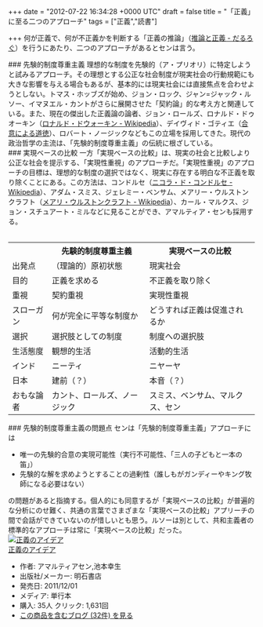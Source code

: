 
+++
date = "2012-07-22 16:34:28 +0000 UTC"
draft = false
title = "「正義」に至る二つのアプローチ"
tags = ["正義","読書"]

+++
何が正義で、何が不正義かを判断する「正義の推論」（<a href="https://blog.daruyanagi.jp/entry/2012/07/21/005750">推論と正義 - だるろぐ</a>）を行うにあたり、二つのアプローチがあるとセンは言う。

<div class="section">
    ### 先験的制度尊重主義
    理想的な制度を先験的（ア・プリオリ）に特定しようと試みるアプローチ。その理想とする公正な社会制度が現実社会の行動規範にも大きな影響を与える場合もあるが、基本的には現実社会には直接焦点を合わせようとしない。トマス・ホッブズが始め、ジョン・ロック、ジャン=ジャック・ルソー、イマヌエル・カントがさらに展開させた「契約論」的な考え方と関連している。また、現在の傑出した正義論の論者、ジョン・ロールズ、ロナルド・ドゥオーキン（<a href="http://ja.wikipedia.org/wiki/%E3%83%AD%E3%83%8A%E3%83%AB%E3%83%89%E3%83%BB%E3%83%89%E3%82%A6%E3%82%A9%E3%83%BC%E3%82%AD%E3%83%B3">ロナルド・ドウォーキン - Wikipedia</a>）、デイヴィド・ゴティエ（<a href="http://d.hatena.ne.jp/asin/4833222817/bestylesnet-22">合意による道徳</a>）、ロバート・ノージックなどもこの立場を採用してきた。現代の政治哲学の主流は、「先験的制度尊重主義」の伝統に根ざしている。

</div>
<div class="section">
    ### 実現ベースの比較
    一方「実現ベースの比較」は、現実の社会と比較しより公正な社会を提示する、「実現性重視」のアプローチだ。「実現性重視」のアプローチの目標は、理想的な制度の選択ではなく、現実に存在する明白な不正義を取り除くことにある。この方法は、コンドルセ（<a href="http://ja.wikipedia.org/wiki/%E3%83%8B%E3%82%B3%E3%83%A9%E3%83%BB%E3%83%89%E3%83%BB%E3%82%B3%E3%83%B3%E3%83%89%E3%83%AB%E3%82%BB">ニコラ・ド・コンドルセ - Wikipedia</a>）、アダム・スミス、ジェレミー・ベンサム、メアリー・ウルストンクラフト（<a href="http://ja.wikipedia.org/wiki/%E3%83%A1%E3%82%A2%E3%83%AA%E3%83%BB%E3%82%A6%E3%83%AB%E3%82%B9%E3%83%88%E3%83%B3%E3%82%AF%E3%83%A9%E3%83%95%E3%83%88">メアリ・ウルストンクラフト - Wikipedia</a>）、カール・マルクス、ジョン・スチュアート・ミルなどに見ることができ、アマルティア・センも採用する。<br/>
<br/>


<table>
    <tbody><tr>
    <th></th>
    <th>先験的制度尊重主義</th>
    <th>実現ベースの比較</th>
    </tr>
    <tr>
    <td>出発点</td>
    <td>（理論的）原初状態</td>
    <td>現実社会</td>
    </tr>
    <tr>
    <td>目的</td>
    <td>正義を求める</td>
    <td>不正義を取り除く</td>
    </tr>
    <tr>
    <td>重視</td>
    <td>契約重視</td>
    <td>実現性重視</td>
    </tr>
    <tr>
    <td>スローガン</td>
    <td>何が完全に平等な制度か</td>
    <td>どうすれば正義は促進されるか</td>
    </tr>
    <tr>
    <td>選択</td>
    <td>選択肢としての制度</td>
    <td>制度への選択肢</td>
    </tr>
    <tr>
    <td>生活態度</td>
    <td>観想的生活</td>
    <td>活動的生活</td>
    </tr>
    <tr>
    <td>インド</td>
    <td>ニーティ</td>
    <td>ニヤーヤ</td>
    </tr>
    <tr>
    <td>日本</td>
    <td>建前（？）</td>
    <td>本音（？）</td>
    </tr>
    <tr>
    <td>おもな論者</td>
    <td>カント、ロールズ、ノージック</td>
    <td>スミス、ベンサム、マルクス、セン</td>
    </tr>
</tbody></table>
</div>
<div class="section">
    ### 先験的制度尊重主義の問題点
    センは「先験的制度尊重主義」アプローチには

<ul>
<li>唯一の先験的合意の実現可能性（実行不可能性、「三人の子どもと一本の笛」）</li>
<li>先験的な解を求めようとすることの過剰性（誰しもがガンディーやキング牧師になる必要はない）</li>
</ul>の問題があると指摘する。個人的にも同意するが「実現ベースの比較」が普遍的な分析にのせ難く、共通の言葉でさまざまな「実現ベースの比較」アプリーチの間で会話ができていないのが惜しいとも思う。ルソーは別として、共和主義者の標準的なアプローチは常に「実現ベースの比較」だった。<div class="hatena-asin-detail"><a href="http://www.amazon.co.jp/exec/obidos/ASIN/4750334944/bestylesnet-22/"><img src="https://images-fe.ssl-images-amazon.com/images/I/41gi7vr6zOL._SL160_.jpg" class="hatena-asin-detail-image" alt="正義のアイデア" title="正義のアイデア"/></a><div class="hatena-asin-detail-info"><a href="http://www.amazon.co.jp/exec/obidos/ASIN/4750334944/bestylesnet-22/">正義のアイデア</a><ul><li><span class="hatena-asin-detail-label">作者:</span> アマルティアセン,池本幸生</li><li><span class="hatena-asin-detail-label">出版社/メーカー:</span> 明石書店</li><li><span class="hatena-asin-detail-label">発売日:</span> 2011/12/01</li><li><span class="hatena-asin-detail-label">メディア:</span> 単行本</li><li><span class="hatena-asin-detail-label">購入</span>: 35人 <span class="hatena-asin-detail-label">クリック</span>: 1,631回</li><li><a href="http://d.hatena.ne.jp/asin/4750334944/bestylesnet-22" target="_blank">この商品を含むブログ (32件) を見る</a></li></ul></div><div class="hatena-asin-detail-foot"></div></div>

</div>

